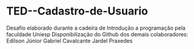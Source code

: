 # TED--Cadastro-de-Usuario

Desafio elaborado durante a cadeira de Introdução a programação pela faculdade Uniesp
Disponibilização do Github dos demais colaboradores:
Edilson Júnior
Gabriel Cavalcante
Jardel Praxedes
